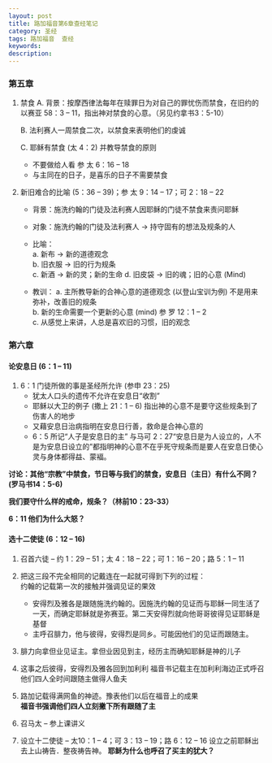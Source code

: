 ```yaml
---
layout: post
title: 路加福音第6章查经笔记
category: 圣经
tags: 路加福音  查经
keywords: 
description:  
---   
```


### 第五章
1.  禁食
      A.    背景：按摩西律法每年在赎罪日为对自己的罪忧伤而禁食，在旧约的以赛亚 58：3 – 11，指出神对禁食的心意。（另见约拿书3：5-10）    

      B.    法利赛人一周禁食二次，以禁食来表明他们的虔诚   
      
      C.    耶稣有禁食  (太 4：2) 并教导禁食的原则    
      
    - 不要做给人看 参 太 6：16 – 18
    - 与主同在的日子，是喜乐的日子不需要禁食   
            
2.  新旧难合的比喻  (5：36 – 39)；参 太 9：14 – 17；可 2：18 – 22  
    - 背景：施洗约翰的门徒及法利赛人因耶稣的门徒不禁食来责问耶稣   

    - 对象：施洗约翰的门徒及法利赛人 → 持守固有的想法及规条的人   
  
    - 比喻：  
             a.  新布 → 新的道德观念    
             b.  旧衣服 → 旧的行为规条   
             c.  新酒 → 新的灵；新的生命
             d.  旧皮袋 → 旧的魂；旧的心意 (Mind)      
             
    - 教训：
            a.    主所教导新的合神心意的道德观念 (以登山宝训为例) 不是用来弥补，改善旧的规条    
            b.   新的生命需要一个更新的心意 (mind) 参 罗 12：1 – 2   
            c.    从感觉上来讲，人总是喜欢旧的习惯，旧的观念
     
     
###  第六章     
####  论安息日 (6：1 – 11)    
1. 6：1 门徒所做的事是圣经所允许 (参申 23：25)    
    - 犹太人口头的遗传不允许在安息日“收割” 
    - 耶稣以大卫的例子 (撒上 21：1 – 6) 指出神的心意不是要守这些规条到了伤害人的地步     
    - 又藉安息日治病指明在安息日行善，救命是合神心意的   
    - 6：5 所记“人子是安息日的主” 与马可 2：27“安息日是为人设立的，人不是为安息日设立的”都指明神的心意不在乎死守规条而是要人在安息日使心灵与身体都得益、蒙褔。

**讨论：其他“宗教”中禁食，节日等与我们的禁食，安息日（主日）有什么不同？(罗马书14：5-6)**   

**我们要守什么样的戒命，规条？（林前10：23-33）**   

**6：11 他们为什么大怒？**



#### 选十二使徒 (6：12 – 16)   
1. 召首六徒 – 约 1：29 – 51；太 4：18 – 22；可 1：16 – 20；路 5：1 – 11
2. 把这三段不完全相同的记戴连在一起就可得到下列的过程：   
约翰的记载第一次的接触并强调见证的果效  
    - 安得烈及雅各是跟随施洗约翰的。因施洗约翰的见证而与耶稣一同生活了一天，而确定耶稣就是弥赛亚。第二天安得烈就向他哥哥彼得见证耶稣是基督    
    - 主呼召腓力，他与彼得，安得烈是同乡。可能因他们的见证而跟随主。    
3. 腓力向拿但业见证主。拿但业因见到主，经历主而确知耶稣是神的儿子    
4. 这事之后彼得，安得烈及雅各回到加利利
福音书记载主在加利利海边正式呼召他们四人全时间跟随主做得人鱼夫     

5. 路加记载得满网鱼的神迹。豫表他们以后在福音上的成果     
 <strong>福音书强调他们四人立刻撇下所有跟随了主</strong>     

6.	召马太 – 参上课讲义    

7.	设立十二使徒 – 太10：1 – 4；可 3：13 – 19；路 6：12 – 16
设立之前耶稣出去上山祷告．整夜祷告神。
<strong>耶稣为什么也呼召了买主的犹大？</strong>
